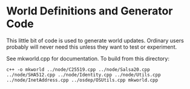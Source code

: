 World Definitions and Generator Code
======

This little bit of code is used to generate world updates. Ordinary users probably will never need this unless they want to test or experiment.

See mkworld.cpp for documentation. To build from this directory:

    c++ -o mkworld ../node/C25519.cpp ../node/Salsa20.cpp ../node/SHA512.cpp ../node/Identity.cpp ../node/Utils.cpp ../node/InetAddress.cpp ../osdep/OSUtils.cpp mkworld.cpp

